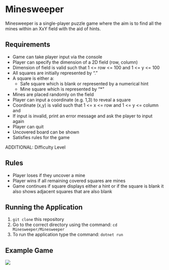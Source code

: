 # Minesweeper

Minesweeper is a single-player puzzle game where the aim is to find all the mines within an XxY field with the aid of hints.

## Requirements

- Game can take player input via the console
- Player can specify the dimension of a 2D field (row, column)
- Dimension of field is valid such that 1 <= row <= 100 and 1 <= y <= 100
- All squares are initially represented by “.”
- A square is either a:
    - Safe square which is blank or represented by a numerical hint
    - Mine square which is represented by “*”
- Mines are placed randomly on the field
- Player can input a coordinate (e.g. 1,3) to reveal a square
- Coordinate (x,y) is valid such that 1 <= x <= row and 1 <= y <= column and
- If input is invalid, print an error message and ask the player to input again
- Player can quit 
- Uncovered board can be shown
- Satisfies rules for the game

ADDITIONAL: Difficulty Level

## Rules

-   Player loses if they uncover a mine
-   Player wins if all remaining covered squares are mines
-   Game continues if square displays either a hint or if the square is blank it also shows adjacent squares that are also blank

## Running the Application

1. `git clone` this repository
2. Go to the correct directory using the command: `cd Minesweeper/Minesweeper`
3. To run the application type the command: `dotnet run`

## Example Game

<img src="https://drive.google.com/file/d/1zAOEIclAVP2jk2-pF4NjhLA7gmx_iHut/view?usp=sharing">
